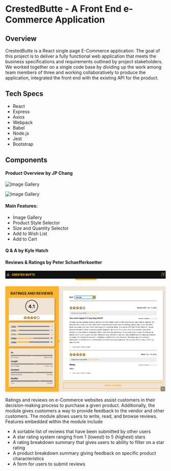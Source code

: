 # CrestedButte - A Front End e-Commerce Application

## Overview
CrestedButte is a React single page E-Commerce application. The goal of this project is to deliver a fully functional web application that meets the business specifications and requirements outlined by project stakeholders. We worked together on a single code base by dividing up the work among team members of three and working collaboratively to produce the application, integrated the front end with the existing API for the product.

## Tech Specs
- React
- Express
- Axios
- Webpack
- Babel
- Node.js
- Jest
- Bootstrap

## Components
#### Product Overview by JP Chang
![Image Gallery](https://drive.google.com/uc?export=view&id=146_buJ20uSCimhcdpHdFxW9Sp5ytZfoP)

![Image Gallery](https://drive.google.com/uc?export=view&id=1BNYwWm6JcOiPy7oDwhBa5gFVOlQEt7lm)

#### Main Features:
- Image Gallery
- Product Style Selector
- Size and Quantity Selector
- Add to Wish List
- Add to Cart

#### Q & A by Kyle Hatch

#### Reviews & Ratings by Peter Schaefferkoetter
![Ratings and Reviews](./crestedbutte.png)

Ratings and reviews on e-Commerce websites assist customers in their decision-making process to purchase a given product. Additionally, the module gives customers a way to provide feedback to the vendor and other customers. The module allows users to write, read, and browse reviews.  Features embedded within the module include
-	A sortable list of reviews that have been submitted by other users
-	A star rating system ranging from 1 (lowest) to 5 (highest) stars
-	A rating breakdown summary that gives users to ability to filter on a star rating
-	A product breakdown summary giving feedback on specific product characteristics
-	A form for users to submit reviews


